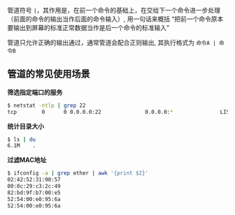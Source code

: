 管道符号 `|`，其作用是，在前一个命令的基础上，在交给下一个命令进一步处理（前面的命令的输出当作后面的命令输入）, 用一句话来概括 “把前一个命令原本要输出到屏幕的标准正常数据当作是后一个命令的标准输入”

管道只允许正确的输出通过，通常管道会配合正则输出, 其执行格式为 `命令A | 命令B`

<a name="ada0161d"></a>
## 管道的常见使用场景

**筛选指定端口的服务**

```bash
$ netstat -ntlp | grep 22
tcp        0      0 0.0.0.0:22              0.0.0.0:*               LISTEN      1008/sshd
```

**统计目录大小**

```bash
$ ls | du
6.1M	.
```

**过滤MAC地址**

```bash
$ ifconfig -a | grep ether | awk '{print $2}'
02:42:52:31:90:57
00:0c:29:c3:2c:49
82:bd:9f:b7:00:e5
52:54:00:e0:95:6a
52:54:00:e0:95:6a
```

